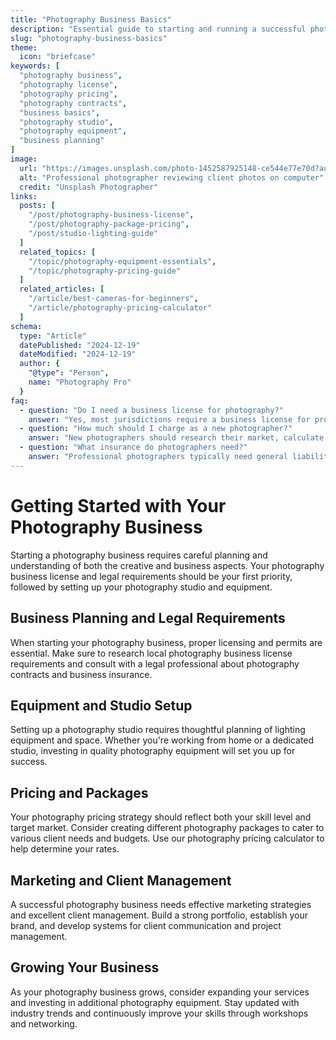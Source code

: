 ```yaml
---
title: "Photography Business Basics"
description: "Essential guide to starting and running a successful photography business, covering licensing, pricing, contracts, and business fundamentals."
slug: "photography-business-basics"
theme:
  icon: "briefcase"
keywords: [
  "photography business",
  "photography license",
  "photography pricing",
  "photography contracts",
  "business basics",
  "photography studio",
  "photography equipment",
  "business planning"
]
image:
  url: "https://images.unsplash.com/photo-1452587925148-ce544e77e70d?auto=format&fit=crop&w=1200&q=80"
  alt: "Professional photographer reviewing client photos on computer"
  credit: "Unsplash Photographer"
links:
  posts: [
    "/post/photography-business-license",
    "/post/photography-package-pricing",
    "/post/studio-lighting-guide"
  ]
  related_topics: [
    "/topic/photography-equipment-essentials",
    "/topic/photography-pricing-guide"
  ]
  related_articles: [
    "/article/best-cameras-for-beginners",
    "/article/photography-pricing-calculator"
  ]
schema:
  type: "Article"
  datePublished: "2024-12-19"
  dateModified: "2024-12-19"
  author: {
    "@type": "Person",
    name: "Photography Pro"
  }
faq:
  - question: "Do I need a business license for photography?"
    answer: "Yes, most jurisdictions require a business license for professional photography services. Check your local requirements and consult with legal professionals about specific permits needed."
  - question: "How much should I charge as a new photographer?"
    answer: "New photographers should research their market, calculate costs (equipment, time, overhead), and typically start with competitive entry-level rates. Use our pricing calculator for guidance."
  - question: "What insurance do photographers need?"
    answer: "Professional photographers typically need general liability insurance, equipment insurance, and potentially professional liability insurance. Consider additional coverage based on your specific services."
---
```


# Getting Started with Your Photography Business

Starting a photography business requires careful planning and understanding of both the creative and business aspects. Your photography business license and legal requirements should be your first priority, followed by setting up your photography studio and equipment.

## Business Planning and Legal Requirements

When starting your photography business, proper licensing and permits are essential. Make sure to research local photography business license requirements and consult with a legal professional about photography contracts and business insurance.

## Equipment and Studio Setup

Setting up a photography studio requires thoughtful planning of lighting equipment and space. Whether you're working from home or a dedicated studio, investing in quality photography equipment will set you up for success.

## Pricing and Packages

Your photography pricing strategy should reflect both your skill level and target market. Consider creating different photography packages to cater to various client needs and budgets. Use our photography pricing calculator to help determine your rates.

## Marketing and Client Management

A successful photography business needs effective marketing strategies and excellent client management. Build a strong portfolio, establish your brand, and develop systems for client communication and project management.

## Growing Your Business

As your photography business grows, consider expanding your services and investing in additional photography equipment. Stay updated with industry trends and continuously improve your skills through workshops and networking.